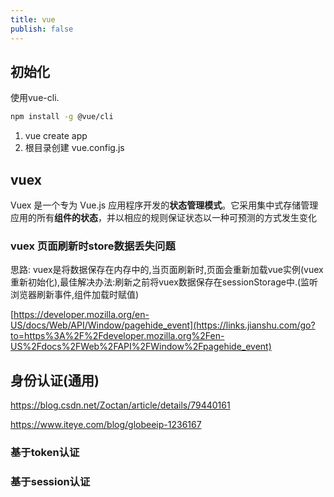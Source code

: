 ```yaml
---
title: vue
publish: false
---
```


## 初始化

使用vue-cli.

```bash
npm install -g @vue/cli
```

1. vue  create app
2. 根目录创建 vue.config.js

## vuex

 Vuex 是一个专为 Vue.js 应用程序开发的**状态管理模式**。它采用集中式存储管理应用的所有**组件的状态**，并以相应的规则保证状态以一种可预测的方式发生变化 

### vuex 页面刷新时store数据丢失问题

思路: vuex是将数据保存在内存中的,当页面刷新时,页面会重新加载vue实例(vuex重新初始化),最佳解决办法:刷新之前将vuex数据保存在sessionStorage中.(监听浏览器刷新事件,组件加载时赋值)

 [https://developer.mozilla.org/en-US/docs/Web/API/Window/pagehide_event](https://links.jianshu.com/go?to=https%3A%2F%2Fdeveloper.mozilla.org%2Fen-US%2Fdocs%2FWeb%2FAPI%2FWindow%2Fpagehide_event) 

## 身份认证(通用)

https://blog.csdn.net/Zoctan/article/details/79440161

https://www.iteye.com/blog/globeeip-1236167

### 基于token认证

### 基于session认证